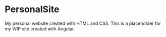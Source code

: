 # PersonalSite
My personal website created with HTML and CSS. This is a placeholder for my WIP site created with Angular.
